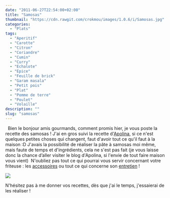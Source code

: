 ```yaml
---
date: "2011-06-27T22:54:00+02:00"
title: "Samosas"
thumbnail: "https://cdn.rawgit.com/crokmou/images/1.0.6/i/Samosas.jpg"
categories:
  - "Plats"
tags:
  - "Aperitif"
  - "Carotte"
  - "Citron"
  - "Coriandre"
  - "Cumin"
  - "Curry"
  - "Echalote"
  - "Epice"
  - "Feuille de brick"
  - "Garam masala"
  - "Petit pois"
  - "Plat"
  - "Pomme de terre"
  - "Poulet"
  - "Volaille"
description: ""
slug: "samosas"
---
```


  Bien le bonjour amis gourmands, comment promis hier, je vous poste la recette des samosas ! J'ai en gros suivi la recette d'[Apolina](http://bombay-bruxelles.blogspot.com/), si ce n'est quelques petites choses qui changent, faut d'avoir tout ce qu'il faut à la maison :D J'avais la possibilité de réaliser la pâte à samosas moi même, mais faute de temps et d'ingrédients, cela ne s'est pas fait (je vous laisse donc la chance d’aller visiter le blog d'Apolina, si l'envie de tout faire maison vous vient)  N'oubliez pas tout ce qui pourrai vous servir concernant votre friteuse : les [accessoires](http://www.rueducommerce.fr/m/pl/malid:15123241) ou tout ce qui concerne son [entretien](http://www.rueducommerce.fr/m/pl/malid:15123459) !

[![](http://2.bp.blogspot.com/-_IEPY5frhrk/TsFo3oEYxXI/AAAAAAAABIo/5njPq9gZhEs/s1600/Samosas.jpg)](http://2.bp.blogspot.com/-_IEPY5frhrk/TsFo3oEYxXI/AAAAAAAABIo/5njPq9gZhEs/s1600/Samosas.jpg)

N'hésitez pas à me donner vos recettes, dès que j'ai le temps, j'essaierai de les réaliser !  